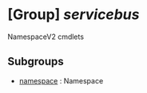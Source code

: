 # [Group] _servicebus_

NamespaceV2 cmdlets

## Subgroups

- [namespace](/Commands/servicebus/namespace/readme.md)
: Namespace
